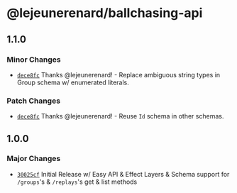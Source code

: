 # @lejeunerenard/ballchasing-api

## 1.1.0

### Minor Changes

- [`dece8fc`](https://github.com/lejeunerenard/ballchasing-api/commit/dece8fc933c34f3ff3ce6bc545b7c1965e6f7d08) Thanks @lejeunerenard! - Replace ambiguous string types in Group schema w/ enumerated literals.

### Patch Changes

- [`dece8fc`](https://github.com/lejeunerenard/ballchasing-api/commit/dece8fc933c34f3ff3ce6bc545b7c1965e6f7d08) Thanks @lejeunerenard! - Reuse `Id` schema in other schemas.

## 1.0.0

### Major Changes

- [`30025cf`](https://github.com/lejeunerenard/ballchasing-api/commit/30025cfbb2587426b4c1e9c6501e4ef6ae7fc96b) Initial Release w/ Easy API & Effect Layers & Schema support for `/groups`'s & `/replays`'s get & list methods
